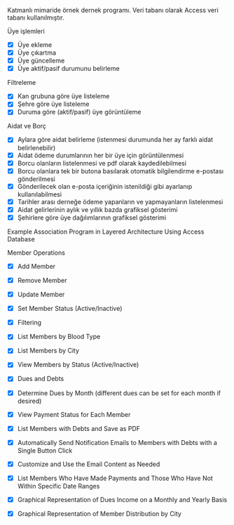 Katmanlı mimaride örnek dernek programı.
Veri tabanı olarak Access veri tabanı kullanılmıştır.

Üye işlemleri
- [x]  Üye ekleme
- [x]  Üye çıkartma
- [x]  Üye güncelleme
- [x]  Üye aktif/pasif durumunu belirleme

Filtreleme 
- [x]  Kan grubuna göre üye listeleme
- [x]  Şehre göre üye listeleme
- [x]  Duruma göre (aktif/pasif) üye görüntüleme

Aidat ve Borç
- [x]  Aylara göre aidat belirleme (istenmesi durumunda her ay farklı aidat belirlenebilir)
- [x]  Aidat ödeme durumlarının her bir üye için görüntülenmesi
- [x]  Borcu olanların listelenmesi ve pdf olarak kaydedilebilmesi
- [x]  Borcu olanlara tek bir butona basılarak otomatik bilgilendirme e-postası gönderilmesi
- [x]  Gönderilecek olan e-posta içeriğinin istenildiği gibi ayarlanıp kullanılabilmesi
- [x]  Tarihler arası derneğe ödeme yapanların ve yapmayanların listelenmesi
- [x]  Aidat gelirlerinin aylık ve yıllık bazda grafiksel gösterimi
- [x]  Şehirlere göre üye dağılımlarının grafiksel gösterimi

Example Association Program in Layered Architecture Using Access Database

Member Operations
- [x]  Add Member
- [x]  Remove Member
- [x]  Update Member
- [x]  Set Member Status (Active/Inactive)
- [x]  Filtering

- [x]  List Members by Blood Type
- [x]  List Members by City
- [x]  View Members by Status (Active/Inactive)
- [x]  Dues and Debts

- [x]  Determine Dues by Month (different dues can be set for each month if desired)
- [x]  View Payment Status for Each Member
- [x]  List Members with Debts and Save as PDF
- [x]  Automatically Send Notification Emails to Members with Debts with a Single Button Click
- [x]  Customize and Use the Email Content as Needed
- [x]  List Members Who Have Made Payments and Those Who Have Not Within Specific Date Ranges
- [x]  Graphical Representation of Dues Income on a Monthly and Yearly Basis
- [x]  Graphical Representation of Member Distribution by City
